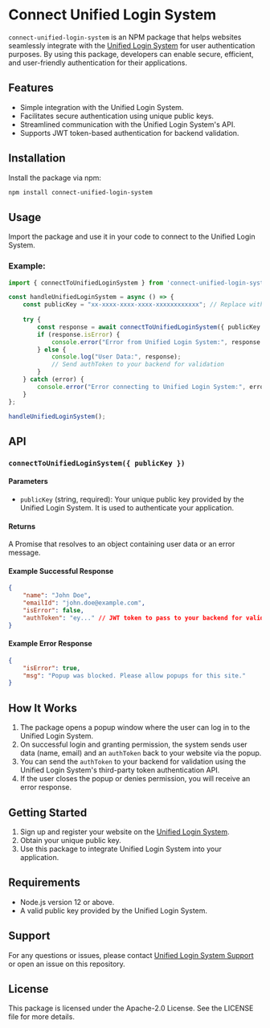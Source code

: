 # Connect Unified Login System

`connect-unified-login-system` is an NPM package that helps websites seamlessly integrate with the [Unified Login System](https://unified-login-system.gvishnu.in) for user authentication purposes. By using this package, developers can enable secure, efficient, and user-friendly authentication for their applications.

## Features

- Simple integration with the Unified Login System.
- Facilitates secure authentication using unique public keys.
- Streamlined communication with the Unified Login System's API.
- Supports JWT token-based authentication for backend validation.

## Installation

Install the package via npm:

```bash
npm install connect-unified-login-system
```

## Usage

Import the package and use it in your code to connect to the Unified Login System.

### Example:

```javascript
import { connectToUnifiedLoginSystem } from 'connect-unified-login-system';

const handleUnifiedLoginSystem = async () => {
    const publicKey = "xx-xxxx-xxxx-xxxx-xxxxxxxxxxxx"; // Replace with your own public key
    
    try {
        const response = await connectToUnifiedLoginSystem({ publicKey });
        if (response.isError) {
            console.error("Error from Unified Login System:", response.msg);
        } else {
            console.log("User Data:", response);
            // Send authToken to your backend for validation
        }
    } catch (error) {
        console.error("Error connecting to Unified Login System:", error);
    }
};

handleUnifiedLoginSystem();
```

## API

### `connectToUnifiedLoginSystem({ publicKey })`

#### Parameters
- `publicKey` (string, required): Your unique public key provided by the Unified Login System. It is used to authenticate your application.

#### Returns
A Promise that resolves to an object containing user data or an error message.

#### Example Successful Response
```json
{
    "name": "John Doe",
    "emailId": "john.doe@example.com",
    "isError": false,
    "authToken": "ey..." // JWT token to pass to your backend for validation
}
```

#### Example Error Response
```json
{
    "isError": true,
    "msg": "Popup was blocked. Please allow popups for this site."
}
```

## How It Works

1. The package opens a popup window where the user can log in to the Unified Login System.
2. On successful login and granting permission, the system sends user data (name, email) and an `authToken` back to your website via the popup.
3. You can send the `authToken` to your backend for validation using the Unified Login System's third-party token authentication API.
4. If the user closes the popup or denies permission, you will receive an error response.

## Getting Started

1. Sign up and register your website on the [Unified Login System](https://unified-login-system.gvishnu.in).
2. Obtain your unique public key.
3. Use this package to integrate Unified Login System into your application.

## Requirements

- Node.js version 12 or above.
- A valid public key provided by the Unified Login System.

## Support

For any questions or issues, please contact [Unified Login System Support](https://unified-login-system.gvishnu.in/contact) or open an issue on this repository.

## License

This package is licensed under the Apache-2.0 License. See the LICENSE file for more details.

